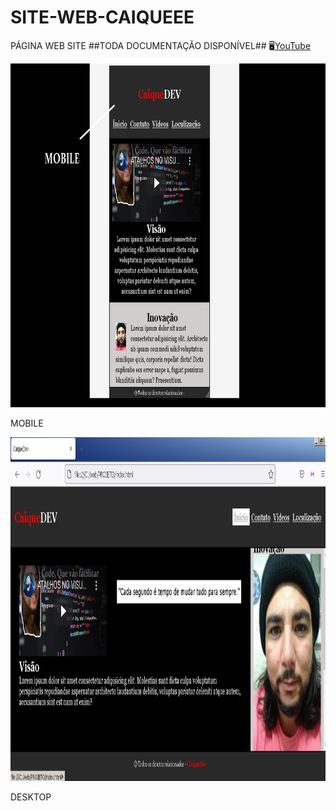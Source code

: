 # SITE-WEB-CAIQUEEE
PÁGINA WEB SITE ##TODA DOCUMENTAÇÃO DISPONÍVEL##
:desktop_computer:[YouTube](https://www.youtube.com/watch?v=04Rae-kNrSw/)
 <p align="center"><img src="https://github.com/Caique215/SITE-WEB-CAIQUE/blob/main/Mobile.png" width="700px" height=550px" title="Back end"> </p>
  <p>MOBILE</p>
<p align="center">
      <img src="https://github.com/Caique215/SITE-WEB-CAIQUE/blob/main/DESKTOP.png" width="700px" height="550px" title="Back end"> </p>
  <p>DESKTOP</p>
